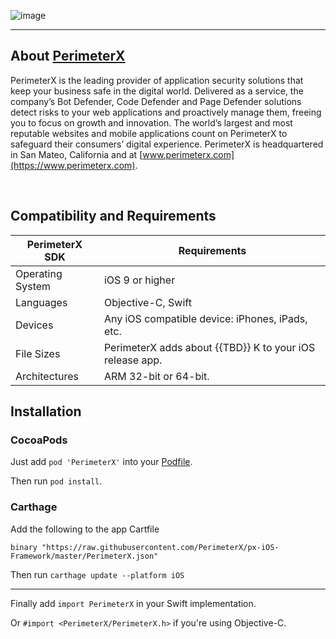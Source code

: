 ![image](https://storage.googleapis.com/perimeterx-logos/primary_logo_red_cropped.png)

---

## About [PerimeterX](https://www.perimeterx.com/) 

PerimeterX is the leading provider of application security solutions that keep your business safe in the digital world. Delivered as a service, the company’s Bot Defender, Code Defender and Page Defender solutions detect risks to your web applications and proactively manage them, freeing you to focus on growth and innovation. The world’s largest and most reputable websites and mobile applications count on PerimeterX to safeguard their consumers’ digital experience. PerimeterX is headquartered in San Mateo, California and at [www.perimeterx.com](https://www.perimeterx.com).

&nbsp;
## Compatibility and Requirements

| **PerimeterX SDK** 	| **Requirements**                                     	|
|--------------------	|------------------------------------------------------	|
| Operating System   	| iOS 9 or higher                                      	|
| Languages          	| Objective-C, Swift                                   	|
| Devices            	| Any iOS compatible device: iPhones, iPads, etc.      	|
| File Sizes         	| PerimeterX adds about {{TBD}} K to your iOS release app. 	|
| Architectures      	| ARM 32-bit or 64-bit.                                	|


## Installation

### CocoaPods

Just add `pod 'PerimeterX'` into your [Podfile](https://guides.cocoapods.org/syntax/podfile.html).

Then run `pod install`.

### Carthage

Add the following to the app Cartfile
```
binary "https://raw.githubusercontent.com/PerimeterX/px-iOS-Framework/master/PerimeterX.json"
```

Then run `carthage update --platform iOS`

---

Finally add `import PerimeterX` in your Swift implementation.

Or `#import <PerimeterX/PerimeterX.h>` if you're using Objective-C.<br>
